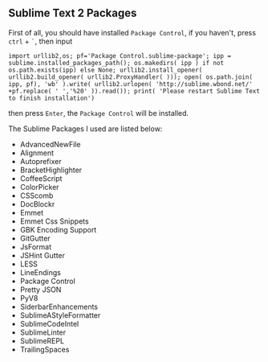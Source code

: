 ## Sublime Text 2 Packages
First of all, you should have installed `Package Control`, if you haven't, press `ctrl` + `` ` ``, then input

    import urllib2,os; pf='Package Control.sublime-package'; ipp = sublime.installed_packages_path(); os.makedirs( ipp ) if not os.path.exists(ipp) else None; urllib2.install_opener( urllib2.build_opener( urllib2.ProxyHandler( ))); open( os.path.join( ipp, pf), 'wb' ).write( urllib2.urlopen( 'http://sublime.wbond.net/' +pf.replace( ' ','%20' )).read()); print( 'Please restart Sublime Text to finish installation')
then press `Enter`, the `Package Control` will be installed.

The Sublime Packages I used are listed below:

- AdvancedNewFile
- Alignment
- Autoprefixer
- BracketHighlighter
- CoffeeScript
- ColorPicker
- CSScomb
- DocBlockr
- Emmet
- Emmet Css Snippets
- GBK Encoding Support
- GitGutter
- JsFormat
- JSHint Gutter
- LESS
- LineEndings
- Package Control
- Pretty JSON
- PyV8
- SiderbarEnhancements
- SublimeAStyleFormatter
- SublimeCodeIntel
- SublimeLinter
- SublimeREPL
- TrailingSpaces